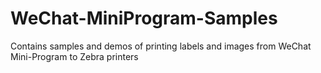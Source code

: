 # WeChat-MiniProgram-Samples
Contains samples and demos of printing labels and images from WeChat Mini-Program to Zebra printers
